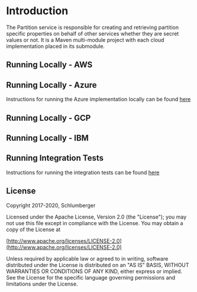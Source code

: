 # Introduction 

The Partition service is responsible for creating and retrieving partition specific properties on behalf of other services whether they are secret values or not. It is a Maven multi-module project with each cloud implementation placed in its submodule.
 
## Running Locally - AWS
## Running Locally - Azure
Instructions for running the Azure implementation locally can be found [here](./provider/partition-azure/README.md)
## Running Locally - GCP
## Running Locally - IBM

## Running Integration Tests
Instructions for running the integration tests can be found [here](./testing/README.md)

## License
Copyright 2017-2020, Schlumberger

Licensed under the Apache License, Version 2.0 (the "License");
you may not use this file except in compliance with the License.
You may obtain a copy of the License at 

[http://www.apache.org/licenses/LICENSE-2.0](http://www.apache.org/licenses/LICENSE-2.0)

Unless required by applicable law or agreed to in writing, software
distributed under the License is distributed on an "AS IS" BASIS,
WITHOUT WARRANTIES OR CONDITIONS OF ANY KIND, either express or implied.
See the License for the specific language governing permissions and
limitations under the License.
